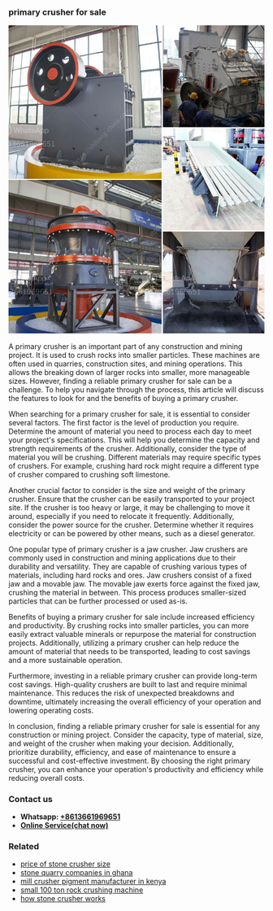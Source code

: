 <h3>primary crusher for sale</h3><img src='1706754018.jpg' alt=''><p>A primary crusher is an important part of any construction and mining project. It is used to crush rocks into smaller particles. These machines are often used in quarries, construction sites, and mining operations. This allows the breaking down of larger rocks into smaller, more manageable sizes. However, finding a reliable primary crusher for sale can be a challenge. To help you navigate through the process, this article will discuss the features to look for and the benefits of buying a primary crusher.</p><p>When searching for a primary crusher for sale, it is essential to consider several factors. The first factor is the level of production you require. Determine the amount of material you need to process each day to meet your project's specifications. This will help you determine the capacity and strength requirements of the crusher. Additionally, consider the type of material you will be crushing. Different materials may require specific types of crushers. For example, crushing hard rock might require a different type of crusher compared to crushing soft limestone.</p><p>Another crucial factor to consider is the size and weight of the primary crusher. Ensure that the crusher can be easily transported to your project site. If the crusher is too heavy or large, it may be challenging to move it around, especially if you need to relocate it frequently. Additionally, consider the power source for the crusher. Determine whether it requires electricity or can be powered by other means, such as a diesel generator.</p><p>One popular type of primary crusher is a jaw crusher. Jaw crushers are commonly used in construction and mining applications due to their durability and versatility. They are capable of crushing various types of materials, including hard rocks and ores. Jaw crushers consist of a fixed jaw and a movable jaw. The movable jaw exerts force against the fixed jaw, crushing the material in between. This process produces smaller-sized particles that can be further processed or used as-is.</p><p>Benefits of buying a primary crusher for sale include increased efficiency and productivity. By crushing rocks into smaller particles, you can more easily extract valuable minerals or repurpose the material for construction projects. Additionally, utilizing a primary crusher can help reduce the amount of material that needs to be transported, leading to cost savings and a more sustainable operation.</p><p>Furthermore, investing in a reliable primary crusher can provide long-term cost savings. High-quality crushers are built to last and require minimal maintenance. This reduces the risk of unexpected breakdowns and downtime, ultimately increasing the overall efficiency of your operation and lowering operating costs.</p><p>In conclusion, finding a reliable primary crusher for sale is essential for any construction or mining project. Consider the capacity, type of material, size, and weight of the crusher when making your decision. Additionally, prioritize durability, efficiency, and ease of maintenance to ensure a successful and cost-effective investment. By choosing the right primary crusher, you can enhance your operation's productivity and efficiency while reducing overall costs.</p><h3>Contact us</h3><ul><li><strong>Whatsapp:&nbsp;<a href="https://wa.me/8613661969651">+8613661969651</a></strong></li><li><a href="https://swt.shibang-china.com/?git&amp;zhl&amp;primary crusher for sale"><strong>Online Service(chat now)</strong></a></li></ul><h3>Related</h3><ul><li><a href='price of stone crusher size.md'>price of stone crusher size</a></li><li><a href='stone quarry companies in ghana.md'>stone quarry companies in ghana</a></li><li><a href='mill crusher pigment manufacturer in kenya.md'>mill crusher pigment manufacturer in kenya</a></li><li><a href='small 100 ton rock crushing machine.md'>small 100 ton rock crushing machine</a></li><li><a href='how stone crusher works.md'>how stone crusher works</a></li></ul>